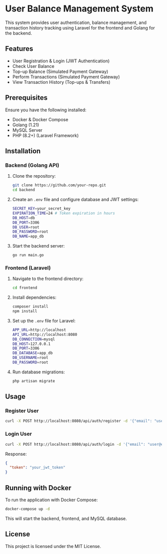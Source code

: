 # User Balance Management System

This system provides user authentication, balance management, and transaction history tracking using Laravel for the frontend and Golang for the backend.

## Features
- User Registration & Login (JWT Authentication)
- Check User Balance
- Top-up Balance (Simulated Payment Gateway)
- Perform Transactions (Simulated Payment Gateway)
- View Transaction History (Top-ups & Transfers)

## Prerequisites
Ensure you have the following installed:
- Docker & Docker Compose
- Golang (1.21)
- MySQL Server
- PHP (8.2+) (Laravel Framework)

## Installation

### Backend (Golang API)
1. Clone the repository:
   ```sh
   git clone https://github.com/your-repo.git
   cd backend
   ```

2. Create an `.env` file and configure database and JWT settings:
   ```sh
   SECRET_KEY=your_secret_key
   EXPIRATION_TIME=24 # Token expiration in hours
   DB_HOST=db
   DB_PORT=3306
   DB_USER=root
   DB_PASSWORD=root
   DB_NAME=app_db
   ```

3. Start the backend server:
   ```sh
   go run main.go
   ```

### Frontend (Laravel)
1. Navigate to the frontend directory:
   ```sh
   cd frontend
   ```

2. Install dependencies:
   ```sh
   composer install
   npm install
   ```

3. Set up the `.env` file for Laravel:
   ```sh
   APP_URL=http://localhost
   API_URL=http://localhost:8080
   DB_CONNECTION=mysql
   DB_HOST=127.0.0.1
   DB_PORT=3306
   DB_DATABASE=app_db
   DB_USERNAME=root
   DB_PASSWORD=root
   ```

4. Run database migrations:
   ```sh
   php artisan migrate
   ```

## Usage
### Register User
```sh
curl -X POST http://localhost:8080/api/auth/register -d '{"email": "user@example.com", "password": "password123"}' -H "Content-Type: application/json"
```

### Login User
```sh
curl -X POST http://localhost:8080/api/auth/login -d '{"email": "user@example.com", "password": "password123"}' -H "Content-Type: application/json"
```
Response:
```json
{
  "token": "your_jwt_token"
}
```

## Running with Docker
To run the application with Docker Compose:
```sh
docker-compose up -d
```

This will start the backend, frontend, and MySQL database.

## License
This project is licensed under the MIT License.

